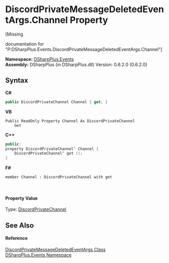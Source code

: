 # DiscordPrivateMessageDeletedEventArgs.Channel Property 
 

\[Missing <summary> documentation for "P:DSharpPlus.Events.DiscordPrivateMessageDeletedEventArgs.Channel"\]

**Namespace:**&nbsp;<a href="c92bdbbe-3dbb-8f2c-d215-691d3e9855e1">DSharpPlus.Events</a><br />**Assembly:**&nbsp;DSharpPlus (in DSharpPlus.dll) Version: 0.6.2.0 (0.6.2.0)

## Syntax

**C#**<br />
``` C#
public DiscordPrivateChannel Channel { get; }
```

**VB**<br />
``` VB
Public ReadOnly Property Channel As DiscordPrivateChannel
	Get
```

**C++**<br />
``` C++
public:
property DiscordPrivateChannel^ Channel {
	DiscordPrivateChannel^ get ();
}
```

**F#**<br />
``` F#
member Channel : DiscordPrivateChannel with get

```

<br />

#### Property Value
Type: <a href="54695c30-69dc-fac7-3b0b-32cf1ab388dc">DiscordPrivateChannel</a>

## See Also


#### Reference
<a href="f2dcb337-1daf-388b-f066-095137dba901">DiscordPrivateMessageDeletedEventArgs Class</a><br /><a href="c92bdbbe-3dbb-8f2c-d215-691d3e9855e1">DSharpPlus.Events Namespace</a><br />